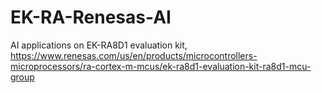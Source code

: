 # EK-RA-Renesas-AI
AI applications on EK-RA8D1 evaluation kit, https://www.renesas.com/us/en/products/microcontrollers-microprocessors/ra-cortex-m-mcus/ek-ra8d1-evaluation-kit-ra8d1-mcu-group
